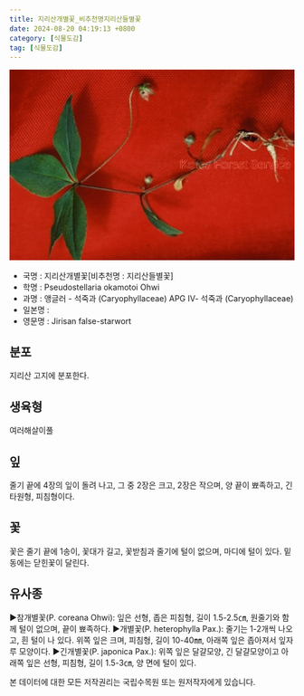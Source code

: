 ```yaml
---
title: 지리산개별꽃_비추천명지리산들별꽃
date: 2024-08-20 04:19:13 +0800
category: [식물도감]
tag: [식물도감]
---
```




![지리산개별꽃[비추천명 : 지리산들별꽃]](/assets/img/fileUpload/plants/basic/Caryophyllaceae/Pseudostellaria/19769/1_th2.JPG)
- 국명 : 지리산개별꽃[비추천명 : 지리산들별꽃]
- 학명 : Pseudostellaria okamotoi Ohwi
- 과명 : 앵글러 - 석죽과 (Caryophyllaceae) APG Ⅳ- 석죽과 (Caryophyllaceae)
- 일본명 : 
- 영문명 : Jirisan false-starwort


## 분포
지리산 고지에 분포한다.
## 생육형
여러해살이풀 
## 잎
줄기 끝에 4장의 잎이 돌려 나고, 그 중 2장은 크고, 2장은 작으며, 양 끝이 뾰족하고, 긴 타원형, 피침형이다.
## 꽃
꽃은 줄기 끝에 1송이, 꽃대가 길고, 꽃받침과 줄기에 털이 없으며, 마디에 털이 있다. 밑동에는 닫힌꽃이 달린다.
## 유사종
▶참개별꽃(P. coreana Ohwi): 잎은 선형, 좁은 피침형, 길이 1.5-2.5㎝, 원줄기와 함께 털이 없으며, 끝이 뾰족하다. 
▶개별꽃(P. heterophylla Pax.): 줄기는 1-2개씩 나오고, 흰 털이 나 있다. 위쪽 잎은 크며, 피침형, 길이 10-40㎜, 아래쪽 잎은 좁아져서 잎자루 모양이다.
▶긴개별꽃(P. japonica Pax.): 위쪽 잎은 달걀모양, 긴 달걀모양이고 아래쪽 잎은 선형, 피침형, 길이 1.5-3㎝, 양 면에 털이 있다.






본 데이터에 대한 모든 저작권리는 국립수목원 또는 원저작자에게 있습니다.
